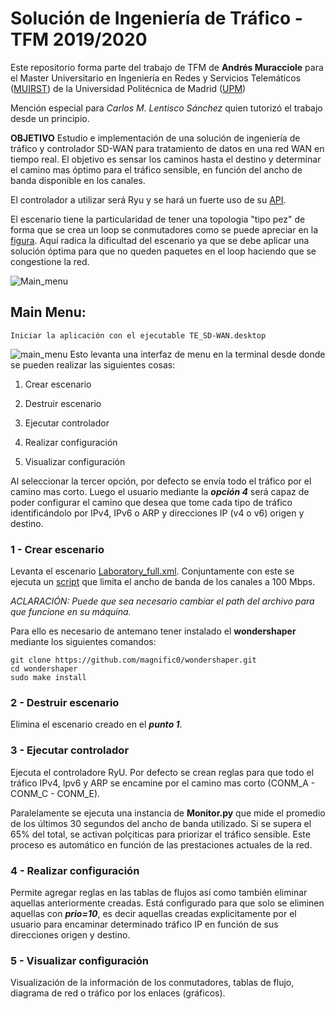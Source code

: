 # Solución de Ingeniería de Tráfico - TFM 2019/2020

Este repositorio forma parte del trabajo de TFM de **Andrés Muracciole** para el Master Universitario en Ingeniería en Redes y Servicios Telemáticos ([MUIRST](https://www.dit.upm.es/~posgrado/muirst/)) de la Universidad Politécnica de Madrid ([UPM](https://www.upm.es/))

Mención especial para _Carlos M. Lentisco Sánchez_ quien tutorizó el trabajo desde un principio.

**OBJETIVO**
Estudio e implementación de una solución de ingeniería de tráfico y controlador SD-WAN para tratamiento de datos en una red WAN en tiempo real. El objetivo es sensar los caminos hasta el destino y determinar el camino mas óptimo para el tráfico sensible, en función del ancho de banda disponible en los canales.

El controlador a utilizar será Ryu y se hará un fuerte uso de su [API](https://ryu.readthedocs.io/en/latest/app/ofctl_rest.html#).

El escenario tiene la particularidad de tener una topologia "tipo pez" de forma que se crea un loop se conmutadores como se puede apreciar en la [figura](https://github.com/amuracciole/TrafficEngineering_SDWAN/blob/master/Imagenes/Topologia.png). Aquí radica la dificultad del escenario ya que se debe aplicar una solución óptima para que no queden paquetes en el loop haciendo que se congestione la red.

![Main_menu](https://github.com/amuracciole/TrafficEngineering_SDWAN/blob/master/Imagenes/Main_menu.png)

## Main Menu:

```
Iniciar la aplicación con el ejecutable TE_SD-WAN.desktop
```
![main_menu](https://github.com/amuracciole/TrafficEngineering_SDWAN/blob/master/Imagenes/Main.png)
Esto levanta una interfaz de menu en la terminal desde donde se pueden realizar las siguientes cosas:

1. Crear escenario

2. Destruir escenario

3. Ejecutar controlador

4. Realizar configuración

5. Visualizar configuración

Al seleccionar la tercer opción, por defecto se envía todo el tráfico por el camino mas corto. Luego el usuario mediante la ***opción 4*** será capaz de poder configurar el camino que desea que tome cada tipo de tráfico identificándolo por IPv4, IPv6 o ARP y direcciones IP (v4 o v6) origen y destino.

### 1 - Crear escenario

Levanta el escenario [Laboratory_full.xml](https://github.com/amuracciole/TrafficEngineering_SDWAN/blob/master/Escenario/Laboratory_full.xml). Conjuntamente con este se ejecuta un [script](https://github.com/amuracciole/TrafficEngineering_SDWAN/blob/master/TFM/Wondershaper.sh) que limita el ancho de banda de los canales a 100 Mbps.

_ACLARACIÓN: Puede que sea necesario cambiar el path del archivo para que funcione en su máquina._

Para ello es necesario de antemano tener instalado el **wondershaper** mediante los siguientes comandos:
```
git clone https://github.com/magnific0/wondershaper.git
cd wondershaper
sudo make install
```

### 2 - Destruir escenario

Elimina el escenario creado en el ***punto 1***.

### 3 - Ejecutar controlador

Ejecuta el controladore RyU. Por defecto se crean reglas para que todo el tráfico IPv4, Ipv6 y ARP se encamine por el camino mas corto (CONM_A - CONM_C - CONM_E).

Paralelamente se ejecuta una instancia de **Monitor.py** que mide el promedio de los últimos 30 segundos del ancho de banda utilizado.  Si se supera el 65% del total, se activan polçiticas para priorizar el tráfico sensible. Este proceso es automático en función de las prestaciones actuales de la red.

### 4 - Realizar configuración

Permite agregar reglas en las tablas de flujos así como también eliminar aquellas anteriormente creadas. Está configurado para que solo se eliminen aquellas con ***prio=10***, es decir aquellas creadas explicitamente por el usuario para encaminar determinado tráfico IP en función de sus direcciones origen y destino.

### 5 - Visualizar configuración

Visualización de la información de los conmutadores, tablas de flujo, diagrama de red o tráfico por los enlaces (gráficos).
